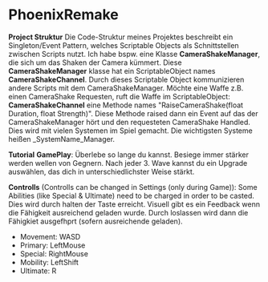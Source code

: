 # PhoenixRemake

**Project Struktur**
Die Code-Struktur meines Projektes beschreibt ein Singleton/Event Pattern, welches Scriptable Objects als Schnittstellen zwischen Scripts nutzt. Ich habe bspw. eine Klasse **CameraShakeManager**, die sich um das Shaken der Camera kümmert. Diese **CameraShakeManager** klasse hat ein ScriptableObject names **CameraShakeChannel**. Durch dieses Scriptable Object kommunizieren andere Scripts mit dem CameraShakeManager. Möchte eine Waffe z.B. einen CameraShake Requesten, ruft die Waffe im ScriptableObject: **CameraShakeChannel** eine Methode names "RaiseCameraShake(float Duration, float Strength)". Diese Methode raised dann ein Event auf das der CameraShakeManager hört und den requesteten CameraShake Handled. Dies wird mit vielen Systemen im Spiel gemacht. Die wichtigsten Systeme heißen _SystemName_Manager.

**Tutorial** 
**GamePlay**:
Überlebe so lange du kannst. Besiege immer stärker werden wellen von Gegnern. Nach jeder 3. Wave kannst du ein Upgrade auswählen, das dich in unterschiedlichster Weise stärkt.

**Controlls** (Controlls can be changed in Settings (only during Game)):
Some Abilities (like Special & Ultimate) need to be charged in order to be casted. Dies wird durch halten der Taste erreicht. Visuell gibt es ein Feedback wenn die Fähigkeit ausreichend geladen wurde. Durch loslassen wird dann die Fähigkiet ausgefhprt (sofern ausreichende geladen).

- Movement: WASD
- Primary: LeftMouse
- Special: RightMouse
- Mobility: LeftShift
- Ultimate: R
